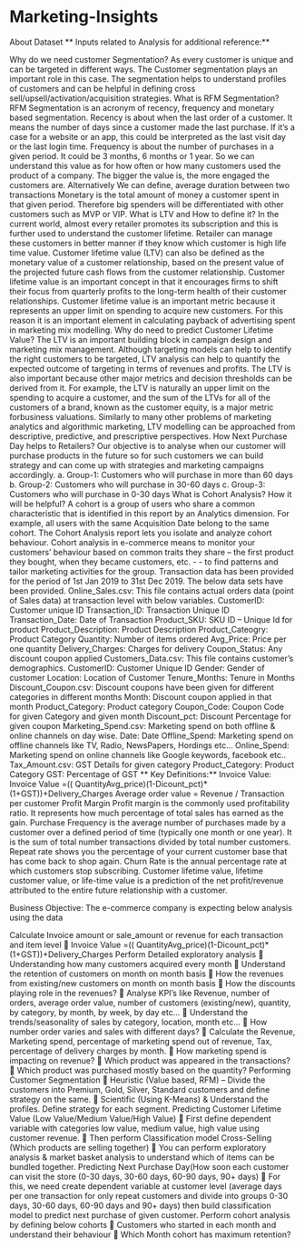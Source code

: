 # Marketing-Insights
About Dataset
** Inputs related to Analysis for additional reference:**

Why do we need customer Segmentation?
As every customer is unique and can be targeted in different ways. The Customer segmentation
plays an important role in this case. The segmentation helps to understand profiles of customers and
can be helpful in defining cross sell/upsell/activation/acquisition strategies.
What is RFM Segmentation?
RFM Segmentation is an acronym of recency, frequency and monetary based segmentation.
Recency is about when the last order of a customer. It means the number of days since a customer
made the last purchase. If it’s a case for a website or an app, this could be interpreted as the last
visit day or the last login time.
Frequency is about the number of purchases in a given period. It could be 3 months, 6 months or 1
year. So we can understand this value as for how often or how many customers used the product of
a company. The bigger the value is, the more engaged the customers are.
Alternatively
We can define, average duration between two transactions
Monetary is the total amount of money a customer spent in that given period. Therefore big
spenders will be differentiated with other customers such as MVP or VIP.
What is LTV and How to define it?
In the current world, almost every retailer promotes its subscription and this is further used to
understand the customer lifetime. Retailer can manage these customers in better manner if they
know which customer is high life time value.
Customer lifetime value (LTV) can also be defined as the monetary value of a customer relationship,
based on the present value of the projected future cash flows from the customer relationship.
Customer lifetime value is an important concept in that it encourages firms to shift their focus from
quarterly profits to the long-term health of their customer relationships. Customer lifetime value is
an important metric because it represents an upper limit on spending to acquire new customers. For
this reason it is an important element in calculating payback of advertising spent in marketing mix
modelling.
Why do need to predict Customer Lifetime Value?
The LTV is an important building block in campaign design and marketing mix management.
Although targeting models can help to identify the right customers to be targeted, LTV analysis can
help to quantify the expected outcome of targeting in terms of revenues and profits. The LTV is also
important because other major metrics and decision thresholds can be derived from it.
For example, the LTV is naturally an upper limit on the spending to acquire a customer, and the sum
of the LTVs for all of the customers of a brand, known as the customer equity, is a major metric forbusiness valuations. Similarly to many other problems of marketing analytics and algorithmic
marketing, LTV modelling can be approached from descriptive, predictive, and prescriptive
perspectives.
How Next Purchase Day helps to Retailers?
Our objective is to analyse when our customer will purchase products in the future so for such
customers we can build strategy and can come up with strategies and marketing campaigns
accordingly.
a. Group-1: Customers who will purchase in more than 60 days
b. Group-2: Customers who will purchase in 30-60 days
c. Group-3: Customers who will purchase in 0-30 days
What is Cohort Analysis? How it will be helpful?
A cohort is a group of users who share a common characteristic that is identified in this report by an
Analytics dimension.
For example, all users with the same Acquisition Date belong to the same cohort.
The Cohort Analysis report lets you isolate and analyze cohort behaviour.
Cohort analysis in e-commerce means to monitor your customers’ behaviour based on common
traits they share – the first product they bought, when they became customers, etc. - - to find
patterns and tailor marketing activities for the group.
Transaction data has been provided for the period of 1st Jan 2019 to 31st Dec 2019. The below data
sets have been provided.
Online_Sales.csv: This file contains actual orders data (point of Sales data) at transaction level with
below variables.
CustomerID: Customer unique ID
Transaction_ID: Transaction Unique ID
Transaction_Date: Date of Transaction
Product_SKU: SKU ID – Unique Id for product
Product_Description: Product Description
Product_Cateogry: Product Category
Quantity: Number of items ordered
Avg_Price: Price per one quantity
Delivery_Charges: Charges for delivery
Coupon_Status: Any discount coupon applied
Customers_Data.csv: This file contains customer’s demographics.
CustomerID: Customer Unique ID
Gender: Gender of customer
Location: Location of Customer
Tenure_Months: Tenure in Months
Discount_Coupon.csv: Discount coupons have been given for different categories in different
months
Month: Discount coupon applied in that month
Product_Category: Product category
Coupon_Code: Coupon Code for given Category and given month
Discount_pct: Discount Percentage for given coupon
Marketing_Spend.csv: Marketing spend on both offline & online channels on day wise.
Date: Date
Offline_Spend: Marketing spend on offline channels like TV, Radio, NewsPapers, Hordings etc…
Online_Spend: Marketing spend on online channels like Google keywords, facebook etc..
Tax_Amount.csv: GST Details for given category
Product_Category: Product Category
GST: Percentage of GST
**
Key Definitions:**
Invoice Value: Invoice Value =(( QuantityAvg_price)(1-Dicount_pct)*(1+GST))+Delivery_Charges
Average order value = Revenue / Transaction per customer
Profit Margin Profit margin is the commonly used profitability ratio. It represents how much
percentage of total sales has earned as the gain.
Purchase Frequency is the average number of purchases made by a customer over a defined period
of time (typically one month or one year). It is the sum of total number transactions divided by total
number customers.
Repeat rate shows you the percentage of your current customer base that has come back to shop
again.
Churn Rate is the annual percentage rate at which customers stop subscribing.
Customer lifetime value, lifetime customer value, or life-time value is a prediction of the net
profit/revenue attributed to the entire future relationship with a customer.

Business Objective:
The e-commerce company is expecting below analysis using the data

Calculate Invoice amount or sale_amount or revenue for each transaction and item level
 Invoice Value =(( QuantityAvg_price)(1-Dicount_pct)*(1+GST))+Delivery_Charges
Perform Detailed exploratory analysis
 Understanding how many customers acquired every month
 Understand the retention of customers on month on month basis
 How the revenues from existing/new customers on month on month basis
 How the discounts playing role in the revenues?
 Analyse KPI’s like Revenue, number of orders, average order value, number of
customers (existing/new), quantity, by category, by month, by week, by day etc…
 Understand the trends/seasonality of sales by category, location, month etc…
 How number order varies and sales with different days?
 Calculate the Revenue, Marketing spend, percentage of marketing spend out of
revenue, Tax, percentage of delivery charges by month.
 How marketing spend is impacting on revenue?
 Which product was appeared in the transactions?
 Which product was purchased mostly based on the quantity?
Performing Customer Segmentation
 Heuristic (Value based, RFM) – Divide the customers into Premium, Gold, Silver,
Standard customers and define strategy on the same.
 Scientific (Using K-Means) & Understand the profiles. Define strategy for each
segment.
Predicting Customer Lifetime Value (Low Value/Medium Value/High Value)
 First define dependent variable with categories low value, medium value, high value
using customer revenue.
 Then perform Classification model
Cross-Selling (Which products are selling together)
 You can perform exploratory analysis & market basket analysis to understand which
of items can be bundled together.
Predicting Next Purchase Day(How soon each customer can visit the store (0-30 days, 30-60
days, 60-90 days, 90+ days)
 For this, we need create dependent variable at customer level (average days per one
transaction for only repeat customers and divide into groups 0-30 days, 30-60 days,
60-90 days and 90+ days) then build classification model to predict next purchase of
given customer.
Perform cohort analysis by defining below cohorts
 Customers who started in each month and understand their behaviour
 Which Month cohort has maximum retention?
